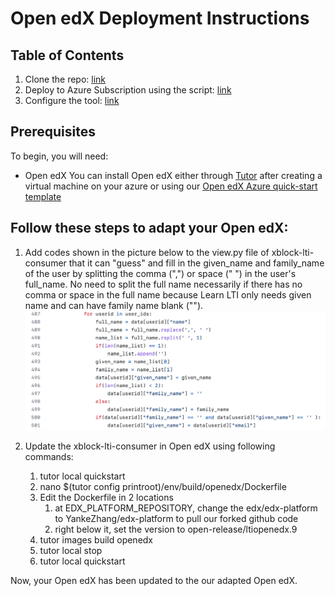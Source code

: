 # Open edX Deployment Instructions 

## Table of Contents
1. Clone the repo: [link](#clone-the-repo)
2. Deploy to Azure Subscription using the script: [link](#deploy-to-azure-subscription-using-the-script)
3. Configure the tool: [link](#configure-the-tool)

## Prerequisites
To begin, you will need:
- Open edX 
You can install Open edX either through [Tutor](https://docs.tutor.overhang.io/quickstart.html) after creating a virtual machine on your azure or using our [Open edX Azure quick-start template](https://github.com/Azure/azure-quickstart-templates/tree/master/application-workloads/opendx/openedx-tutor-lilac-ubuntu)  

## Follow these steps to adapt your Open edX:

1. Add codes shown in the picture below to the view.py file of xblock-lti-consumer that it can "guess" and fill in the given_name and family_name of the user by splitting the comma (",") or space (" ") in the user's full_name. No need to split the full name necessarily if there has no comma or space in the full name because Learn LTI only needs given name and can have family name blank ("").
![xblock-lti-consumer-codes](/images/xblock-lti-consumer-codes.png)

2. Update the xblock-lti-consumer in Open edX using following commands:
      1. tutor local quickstart
      2. nano $(tutor config printroot)/env/build/openedx/Dockerfile
      3. Edit the Dockerfile in 2 locations
          1)	at EDX_PLATFORM_REPOSITORY, change the edx/edx-platform to YankeZhang/edx-platform to pull our forked github code
          2)	right below it, set the version to open-release/ltiopenedx.9
      4. tutor images build openedx
      5. tutor local stop
      6. tutor local quickstart

Now, your Open edX has been updated to the our adapted Open edX. 
